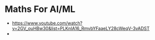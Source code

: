 # Maths For AI/ML
- https://www.youtube.com/watch?v=2GV_ouHBw30&list=PLKnIA16_RmvbYFaaeLY28cWeqV-3vADST
- 
